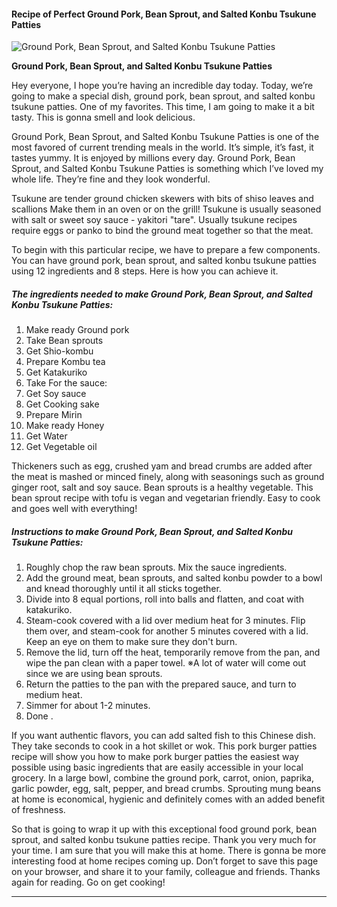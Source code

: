             

#### Recipe of Perfect Ground Pork, Bean Sprout, and Salted Konbu Tsukune Patties

![Ground Pork, Bean Sprout, and Salted Konbu Tsukune Patties](https://img-global.cpcdn.com/recipes/4822039916445696/751x532cq70/ground-pork-bean-sprout-and-salted-konbu-tsukune-patties-recipe-main-photo.jpg)

**Ground Pork, Bean Sprout, and Salted Konbu Tsukune Patties**

Hey everyone, I hope you’re having an incredible day today. Today, we’re going to make a special dish, ground pork, bean sprout, and salted konbu tsukune patties. One of my favorites. This time, I am going to make it a bit tasty. This is gonna smell and look delicious.

Ground Pork, Bean Sprout, and Salted Konbu Tsukune Patties is one of the most favored of current trending meals in the world. It’s simple, it’s fast, it tastes yummy. It is enjoyed by millions every day. Ground Pork, Bean Sprout, and Salted Konbu Tsukune Patties is something which I’ve loved my whole life. They’re fine and they look wonderful.

Tsukune are tender ground chicken skewers with bits of shiso leaves and scallions Make them in an oven or on the grill! Tsukune is usually seasoned with salt or sweet soy sauce - yakitori "tare". Usually tsukune recipes require eggs or panko to bind the ground meat together so that the meat.

To begin with this particular recipe, we have to prepare a few components. You can have ground pork, bean sprout, and salted konbu tsukune patties using 12 ingredients and 8 steps. Here is how you can achieve it.

##### The ingredients needed to make Ground Pork, Bean Sprout, and Salted Konbu Tsukune Patties:

1.  Make ready Ground pork
2.  Take Bean sprouts
3.  Get Shio-kombu
4.  Prepare Kombu tea
5.  Get Katakuriko
6.  Take For the sauce:
7.  Get Soy sauce
8.  Get Cooking sake
9.  Prepare Mirin
10.  Make ready Honey
11.  Get Water
12.  Get Vegetable oil

Thickeners such as egg, crushed yam and bread crumbs are added after the meat is mashed or minced finely, along with seasonings such as ground ginger root, salt and soy sauce. Bean sprouts is a healthy vegetable. This bean sprout recipe with tofu is vegan and vegetarian friendly. Easy to cook and goes well with everything!

##### Instructions to make Ground Pork, Bean Sprout, and Salted Konbu Tsukune Patties:

1.  Roughly chop the raw bean sprouts. Mix the sauce ingredients.
2.  Add the ground meat, bean sprouts, and salted konbu powder to a bowl and knead thoroughly until it all sticks together.
3.  Divide into 8 equal portions, roll into balls and flatten, and coat with katakuriko.
4.  Steam-cook covered with a lid over medium heat for 3 minutes. Flip them over, and steam-cook for another 5 minutes covered with a lid. Keep an eye on them to make sure they don't burn.
5.  Remove the lid, turn off the heat, temporarily remove from the pan, and wipe the pan clean with a paper towel. ※A lot of water will come out since we are using bean sprouts.
6.  Return the patties to the pan with the prepared sauce, and turn to medium heat.
7.  Simmer for about 1-2 minutes.
8.  Done .

If you want authentic flavors, you can add salted fish to this Chinese dish. They take seconds to cook in a hot skillet or wok. This pork burger patties recipe will show you how to make pork burger patties the easiest way possible using basic ingredients that are easily accessible in your local grocery. In a large bowl, combine the ground pork, carrot, onion, paprika, garlic powder, egg, salt, pepper, and bread crumbs. Sprouting mung beans at home is economical, hygienic and definitely comes with an added benefit of freshness.

So that is going to wrap it up with this exceptional food ground pork, bean sprout, and salted konbu tsukune patties recipe. Thank you very much for your time. I am sure that you will make this at home. There is gonna be more interesting food at home recipes coming up. Don’t forget to save this page on your browser, and share it to your family, colleague and friends. Thanks again for reading. Go on get cooking!

* * *